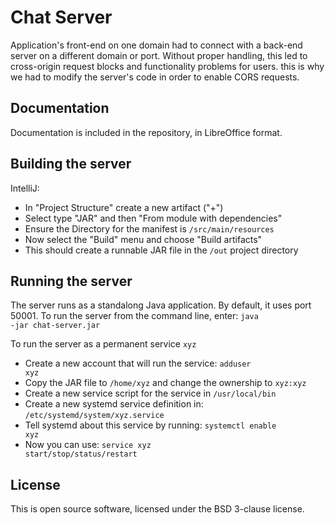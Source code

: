 # Chat Server

Application's front-end on one domain had to connect with a back-end server on a different domain or port. Without proper handling, this led to cross-origin request blocks and functionality problems for users. this is why we had to modify the server's code in order to enable CORS requests.

## Documentation

Documentation is included in the repository, in LibreOffice format.

## Building the server

IntelliJ:
- In "Project Structure" create a new artifact ("+")
- Select type "JAR" and then "From module with dependencies"
- Ensure the Directory for the manifest is <code>/src/main/resources</code>
- Now select the "Build" menu and choose "Build artifacts"
- This should create a runnable JAR file in the <code>/out</code> project directory

## Running the server

The server runs as a standalong Java application. By default, it uses port 50001.
To run the server from the command line, enter: <code>java -jar chat-server.jar</code>

To run the server as a permanent service <code>xyz</code>
- Create a new account that will run the service: <code>adduser xyz</code>
- Copy the JAR file to <code>/home/xyz</code> and change the ownership to <code>xyz:xyz</code>
- Create a new service script for the service in <code>/usr/local/bin</code>
- Create a new systemd service definition in: <code>/etc/systemd/system/xyz.service</code>
- Tell systemd about this service by running: <code>systemctl enable xyz</code>
- Now you can use: <code>service xyz start/stop/status/restart</code>

## License

This is open source software, licensed under the BSD 3-clause license.
